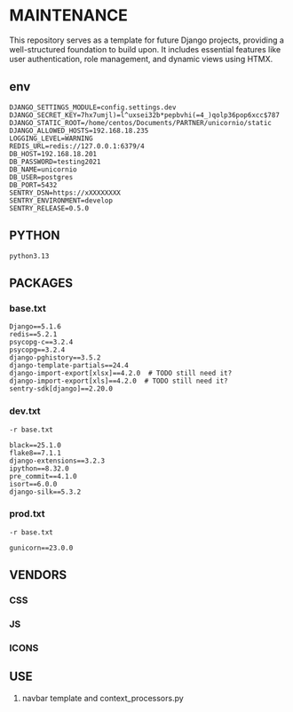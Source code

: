 # MAINTENANCE
This repository serves as a template for future Django projects, providing a well-structured foundation to build upon. It includes essential features like user authentication, role management, and dynamic views using HTMX.


## env
```shell
DJANGO_SETTINGS_MODULE=config.settings.dev
DJANGO_SECRET_KEY=7hx7umjl)=l^uxsei32b*pepbvhi(=4_)qolp36pop6xcc$787
DJANGO_STATIC_ROOT=/home/centos/Documents/PARTNER/unicornio/static
DJANGO_ALLOWED_HOSTS=192.168.18.235
LOGGING_LEVEL=WARNING
REDIS_URL=redis://127.0.0.1:6379/4
DB_HOST=192.168.18.201
DB_PASSWORD=testing2021
DB_NAME=unicornio
DB_USER=postgres
DB_PORT=5432
SENTRY_DSN=https://xXXXXXXXX
SENTRY_ENVIRONMENT=develop
SENTRY_RELEASE=0.5.0
```

## PYTHON
`python3.13`

## PACKAGES
### base.txt
```shell
Django==5.1.6
redis==5.2.1
psycopg-c==3.2.4
psycopg==3.2.4
django-pghistory==3.5.2
django-template-partials==24.4
django-import-export[xlsx]==4.2.0  # TODO still need it?
django-import-export[xls]==4.2.0  # TODO still need it?
sentry-sdk[django]==2.20.0

```

### dev.txt
```shell
-r base.txt

black==25.1.0
flake8==7.1.1
django-extensions==3.2.3
ipython==8.32.0
pre_commit==4.1.0
isort==6.0.0
django-silk==5.3.2
```


### prod.txt
```shell
-r base.txt

gunicorn==23.0.0
```

## VENDORS

### CSS
### JS
### ICONS

## USE
1. navbar template and context_processors.py
